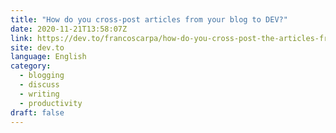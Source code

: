 ```yaml
---
title: "How do you cross-post articles from your blog to DEV?"
date: 2020-11-21T13:58:07Z
link: https://dev.to/francoscarpa/how-do-you-cross-post-the-articles-from-your-blog-to-dev-jo7?utm_medium=RSS&utm_source=news.12bit.vn
site: dev.to
language: English
category:
  - blogging
  - discuss
  - writing
  - productivity
draft: false
---
```

